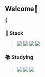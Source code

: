 ## Welcome👋

📌

### 🎅 Stack
> <img src="https://img.shields.io/badge/Python-3776AB?style=flat-square&logo=python&logoColor=white"/>
> <img src="https://img.shields.io/badge/React-61DAFB?style=flat-square&logo=react&logoColor=white"/>
> <img src="https://img.shields.io/badge/HTML5-E34F26?style=flat-square&logo=html5&logoColor=white"/>
> <img src="https://img.shields.io/badge/CSS3-1572B6?style=flat-square&logo=CSS3&logoColor=white"/>

### :books: Studying
> <img src="https://img.shields.io/badge/Android-3DDC84?style=flat-square&logo=android&logoColor=white"/>
> <img src="https://img.shields.io/badge/SpringBoot-6DB33F?style=flat-square&logo=springboot&logoColor=white"/>
> <img src="https://img.shields.io/badge/MySQL-4479A1?style=flat-square&logo=mysql&logoColor=white"/>

<!--
**tkdalsss/tkdalsss** is a ✨ _special_ ✨ repository because its `README.md` (this file) appears on your GitHub profile.

Here are some ideas to get you started:

- 🔭 I’m currently working on ...
- 🌱 I’m currently learning ...
- 👯 I’m looking to collaborate on ...
- 🤔 I’m looking for help with ...
- 💬 Ask me about ...
- 📫 How to reach me: ...
- 😄 Pronouns: ...
- ⚡ Fun fact: ...
-->
